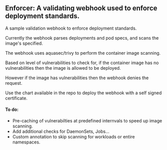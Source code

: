 ## Enforcer: A validating webhook used to enforce deployment standards.

A sample validation webhook to enforce deployment standards.

Currently the webhook parses deployments and pod specs, and scans the image's specified.

The webhook uses aquasec/trivy to perform the container image scanning.

Based on level of vulnerabilities to check for, if the container image has no vulnerabilities then the image is allowed to be deployed.

However if the image has vulnerabilities then the webhook denies the request.

Use the chart available in the repo to deploy the webhook with a self signed certificate.

#### To do:
* Pre-caching of vulnerabilties at predefined internvals to speed up image scanning.
* Add additional checks for DaemonSets, Jobs...
* Custom annotation to skip scanning for workloads or entire namespaces.